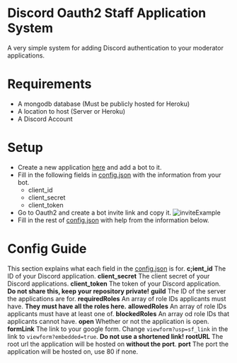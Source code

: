 # Discord Oauth2 Staff Application System
A very simple system for adding Discord authentication to your moderator applications.
# Requirements
- A mongodb database (Must be publicly hosted for Heroku)
- A location to host (Server or Heroku)
- A Discord Account
# Setup
- Create a new application [here](https://discord.com/developers) and add a bot to it.
- Fill in the following fields in [config.json](https://github.com/ObertoIsOBS/discord-oauth-application/blob/main/config.json) with the information from your bot.
  - client_id
  - client_secret
  - client_token
 - Go to Oauth2 and create a bot invite link and copy it.
 ![inviteExample](https://cdn.obs.wtf/images/oauthinviteExp.png)
 - Fill in the rest of [config.json](https://github.com/ObertoIsOBS/discord-oauth-application/blob/main/config.json) with help from the information below.
# Config Guide
This section explains what each field in the [config.json](https://github.com/ObertoIsOBS/discord-oauth-application/blob/main/config.json) is for.
__c;ient_id__ The ID of your Discord application.
__client_secret__ The client secret of your Discord applications.
__client_token__ The token of your Discord application. **Do not share this, keep your repository private!**
__guild__ The ID of the server the applications are for.
__requiredRoles__ An array of role IDs applicants must have. **They must have all the roles here.**
__allowedRoles__ An array of role IDs applicants must have at least one of.
__blockedRoles__ An array od role IDs that applicants cannot have.
__open__ Whether or not the application is open.
__formLink__ The link to your google form. Change `viewform?usp=sf_link` in the link to `viewform?embedded=true`. **Do not use a shortened link!**
__rootURL__ The root url the application will be hosted on **without the port**.
__port__ The port the application will be hosted on, use 80 if none.
